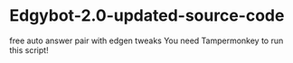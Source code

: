 # Edgybot-2.0-updated-source-code
free auto answer pair with edgen tweaks
You need Tampermonkey to run this script!
